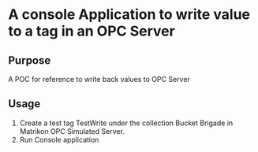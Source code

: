 # A console Application to write value to a tag in an OPC Server

## Purpose

A POC for reference to write back values to OPC Server


## Usage

1. Create a test tag TestWrite under the collection Bucket Brigade in Matrikon OPC Simulated Server.
2. Run Console application